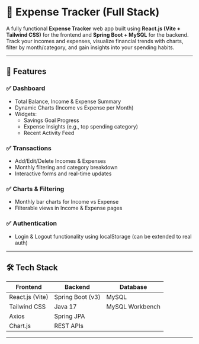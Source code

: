 # 💸 Expense Tracker (Full Stack)

A fully functional **Expense Tracker** web app built using **React.js (Vite + Tailwind CSS)** for the frontend and **Spring Boot + MySQL** for the backend. Track your incomes and expenses, visualize financial trends with charts, filter by month/category, and gain insights into your spending habits.

---

## 🚀 Features

### ✅ Dashboard
- Total Balance, Income & Expense Summary
- Dynamic Charts (Income vs Expense per Month)
- Widgets:
  - Savings Goal Progress
  - Expense Insights (e.g., top spending category)
  - Recent Activity Feed

### ✅ Transactions
- Add/Edit/Delete Incomes & Expenses
- Monthly filtering and category breakdown
- Interactive forms and real-time updates

### ✅ Charts & Filtering
- Monthly bar charts for Income vs Expense
- Filterable views in Income & Expense pages

### ✅ Authentication
- Login & Logout functionality using localStorage (can be extended to real auth)

---

## 🛠️ Tech Stack

| Frontend         | Backend          | Database      |
|------------------|------------------|---------------|
| React.js (Vite)  | Spring Boot (v3) | MySQL         |
| Tailwind CSS     | Java 17          | MySQL Workbench |
| Axios            | Spring JPA       |               |
| Chart.js         | REST APIs        |               |

---


